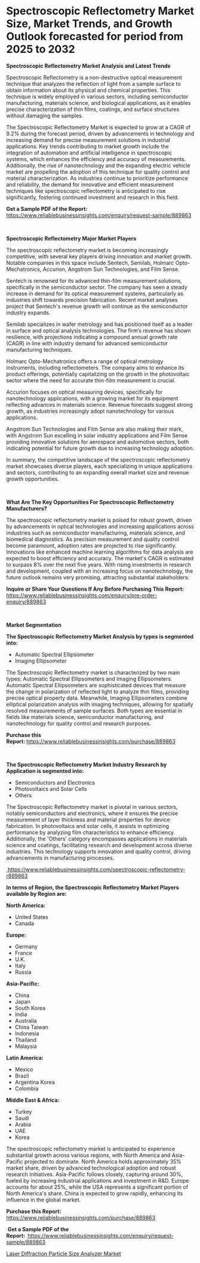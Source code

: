 <p><h1>Spectroscopic Reflectometry Market Size, Market Trends, and Growth Outlook forecasted for period from 2025 to 2032</h1></p><p><strong>Spectroscopic Reflectometry Market Analysis and Latest Trends</strong></p>
<p><p>Spectroscopic Reflectometry is a non-destructive optical measurement technique that analyzes the reflection of light from a sample surface to obtain information about its physical and chemical properties. This technique is widely employed in various sectors, including semiconductor manufacturing, materials science, and biological applications, as it enables precise characterization of thin films, coatings, and surface structures without damaging the samples.</p><p>The Spectroscopic Reflectometry Market is expected to grow at a CAGR of 9.2% during the forecast period, driven by advancements in technology and increasing demand for precise measurement solutions in industrial applications. Key trends contributing to market growth include the integration of automation and artificial intelligence in spectroscopic systems, which enhances the efficiency and accuracy of measurements. Additionally, the rise of nanotechnology and the expanding electric vehicle market are propelling the adoption of this technique for quality control and material characterization. As industries continue to prioritize performance and reliability, the demand for innovative and efficient measurement techniques like spectroscopic reflectometry is anticipated to rise significantly, fostering continued investment and research in this field.</p></p>
<p><strong>Get a Sample PDF of the Report:&nbsp;</strong> <a href="https://www.reliablebusinessinsights.com/enquiry/request-sample/889863?utm_campaign=2125&utm_medium=2&utm_source=Github&utm_content=ia&utm_term=16022025&utm_id=spectroscopic-reflectometry">https://www.reliablebusinessinsights.com/enquiry/request-sample/889863</a></p>
<p>&nbsp;</p>
<p><strong>Spectroscopic Reflectometry Major Market Players</strong></p>
<p><p>The spectroscopic reflectometry market is becoming increasingly competitive, with several key players driving innovation and market growth. Notable companies in this space include Sentech, Semilab, Holmarc Opto-Mechatronics, Accurion, Angstrom Sun Technologies, and Film Sense.</p><p>Sentech is renowned for its advanced thin-film measurement solutions, specifically in the semiconductor sector. The company has seen a steady increase in demand for its optical measurement systems, particularly as industries shift towards precision fabrication. Recent market analyses project that Sentech's revenue growth will continue as the semiconductor industry expands.</p><p>Semilab specializes in wafer metrology and has positioned itself as a leader in surface and optical analysis technologies. The firm’s revenue has shown resilience, with projections indicating a compound annual growth rate (CAGR) in line with industry demand for advanced semiconductor manufacturing techniques.</p><p>Holmarc Opto-Mechatronics offers a range of optical metrology instruments, including reflectometers. The company aims to enhance its product offerings, potentially capitalizing on the growth in the photovoltaic sector where the need for accurate thin-film measurement is crucial.</p><p>Accurion focuses on optical measuring devices, specifically for nanotechnology applications, with a growing market for its equipment reflecting advances in materials science. Revenue forecasts suggest strong growth, as industries increasingly adopt nanotechnology for various applications.</p><p>Angstrom Sun Technologies and Film Sense are also making their mark, with Angstrom Sun excelling in solar industry applications and Film Sense providing innovative solutions for aerospace and automotive sectors, both indicating potential for future growth due to increasing technology adoption.</p><p>In summary, the competitive landscape of the spectroscopic reflectometry market showcases diverse players, each specializing in unique applications and sectors, contributing to an expanding overall market size and revenue growth opportunities.</p></p>
<p>&nbsp;</p>
<p><strong>What Are The Key Opportunities For Spectroscopic Reflectometry Manufacturers?</strong></p>
<p><p>The spectroscopic reflectometry market is poised for robust growth, driven by advancements in optical technologies and increasing applications across industries such as semiconductor manufacturing, materials science, and biomedical diagnostics. As precision measurement and quality control become paramount, adoption rates are projected to rise significantly. Innovations like enhanced machine learning algorithms for data analysis are expected to boost efficiency and accuracy. The market's CAGR is estimated to surpass 8% over the next five years. With rising investments in research and development, coupled with an increasing focus on nanotechnology, the future outlook remains very promising, attracting substantial stakeholders.</p></p>
<p><strong>Inquire or Share Your Questions If Any Before Purchasing This Report:</strong> <a href="https://www.reliablebusinessinsights.com/enquiry/pre-order-enquiry/889863?utm_campaign=2125&utm_medium=2&utm_source=Github&utm_content=ia&utm_term=16022025&utm_id=spectroscopic-reflectometry">https://www.reliablebusinessinsights.com/enquiry/pre-order-enquiry/889863</a></p>
<p>&nbsp;</p>
<p><strong>Market Segmentation</strong></p>
<p><strong>The Spectroscopic Reflectometry Market Analysis by types is segmented into:</strong></p>
<p><ul><li>Automatic Spectral Ellipsometer</li><li>Imaging Ellipsometer</li></ul></p>
<p><p>The Spectroscopic Reflectometry market is characterized by two main types: Automatic Spectral Ellipsometers and Imaging Ellipsometers. Automatic Spectral Ellipsometers are sophisticated devices that measure the change in polarization of reflected light to analyze thin films, providing precise optical property data. Meanwhile, Imaging Ellipsometers combine elliptical polarization analysis with imaging techniques, allowing for spatially resolved measurements of sample surfaces. Both types are essential in fields like materials science, semiconductor manufacturing, and nanotechnology for quality control and research purposes.</p></p>
<p><strong>Purchase this Report:&nbsp;</strong><a href="https://www.reliablebusinessinsights.com/purchase/889863?utm_campaign=2125&utm_medium=2&utm_source=Github&utm_content=ia&utm_term=16022025&utm_id=spectroscopic-reflectometry">https://www.reliablebusinessinsights.com/purchase/889863</a></p>
<p>&nbsp;</p>
<p><strong>The Spectroscopic Reflectometry Market Industry Research by Application is segmented into:</strong></p>
<p><ul><li>Semiconductors and Electronics</li><li>Photovoltaics and Solar Cells</li><li>Others</li></ul></p>
<p><p>The Spectroscopic Reflectometry market is pivotal in various sectors, notably semiconductors and electronics, where it ensures the precise measurement of layer thickness and material properties for device fabrication. In photovoltaics and solar cells, it assists in optimizing performance by analyzing film characteristics to enhance efficiency. Additionally, the 'Others' category encompasses applications in materials science and coatings, facilitating research and development across diverse industries. This technology supports innovation and quality control, driving advancements in manufacturing processes.</p></p>
<p><a href="https://www.reliablebusinessinsights.com/spectroscopic-reflectometry-r889863?utm_campaign=2125&utm_medium=2&utm_source=Github&utm_content=ia&utm_term=16022025&utm_id=spectroscopic-reflectometry">&nbsp;https://www.reliablebusinessinsights.com/spectroscopic-reflectometry-r889863</a></p>
<p><strong>In terms of Region, the Spectroscopic Reflectometry Market Players available by Region are:</strong></p>
<p>
    <p> <strong> North America: </strong>
        <ul>
            <li>United States</li>
            <li>Canada</li>
        </ul>
        </p> 
    <p> <strong> Europe: </strong>
        <ul>
            <li>Germany</li>
            <li>France</li>
            <li>U.K.</li>
            <li>Italy</li>
            <li>Russia</li>
        </ul>
        </p> 
    <p> <strong> Asia-Pacific: </strong>
        <ul>
            <li>China</li>
            <li>Japan</li>
            <li>South Korea</li>
            <li>India</li>
            <li>Australia</li>
            <li>China Taiwan</li>
            <li>Indonesia</li>
            <li>Thailand</li>
            <li>Malaysia</li>
        </ul>
        </p> 
    <p> <strong> Latin America: </strong>
        <ul>
            <li>Mexico</li>
            <li>Brazil</li>
            <li>Argentina Korea</li>
            <li>Colombia</li>
        </ul>
        </p> 
    <p> <strong> Middle East & Africa: </strong>
        <ul>
            <li>Turkey</li>
            <li>Saudi</li>
            <li>Arabia</li>
            <li>UAE</li>
            <li>Korea</li>
        </ul>
    </p>
    </p>
<p><p>The spectroscopic reflectometry market is anticipated to experience substantial growth across various regions, with North America and Asia-Pacific projected to dominate. North America holds approximately 35% market share, driven by advanced technological adoption and robust research initiatives. Asia-Pacific follows closely, capturing around 30%, fueled by increasing industrial applications and investment in R&D. Europe accounts for about 25%, while the USA represents a significant portion of North America's share. China is expected to grow rapidly, enhancing its influence in the global market.</p></p>
<p><strong>Purchase this Report: </strong><a href="https://www.reliablebusinessinsights.com/purchase/889863?utm_campaign=2125&utm_medium=2&utm_source=Github&utm_content=ia&utm_term=16022025&utm_id=spectroscopic-reflectometry">https://www.reliablebusinessinsights.com/purchase/889863</a></p>
<p>&nbsp;<strong>Get a Sample PDF of the Report:&nbsp;&nbsp;</strong><a href="https://www.reliablebusinessinsights.com/enquiry/request-sample/889863?utm_campaign=2125&utm_medium=2&utm_source=Github&utm_content=ia&utm_term=16022025&utm_id=spectroscopic-reflectometry">https://www.reliablebusinessinsights.com/enquiry/request-sample/889863</a></p>
<p><strong></strong></p>
<p><p><a href="https://github.com/JubayerMia832/Market-Research-Report-List-1/blob/main/laser-diffraction-particle-size-analyzer-market.md?utm_campaign=2125&utm_medium=2&utm_source=Github&utm_content=ia&utm_term=16022025&utm_id=spectroscopic-reflectometry">Laser Diffraction Particle Size Analyzer Market</a></p></p>